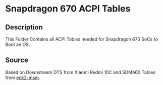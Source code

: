 # Snapdragon 670 ACPI Tables

## Description

This Folder Contains all ACPI Tables needed for Snapdragon 670 SoCs to Boot an OS.

## Source

Based on Downstream DTS from Xiaomi Redmi 10C and SDM660 Tables from [edk2-msm](https://github.com/edk2-porting/edk2-msm).
